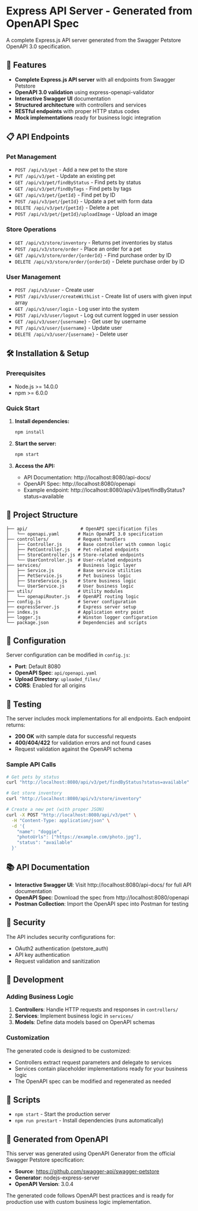 
# Express API Server - Generated from OpenAPI Spec

A complete Express.js API server generated from the Swagger Petstore OpenAPI 3.0 specification.

## 🚀 Features

- **Complete Express.js API server** with all endpoints from Swagger Petstore
- **OpenAPI 3.0 validation** using express-openapi-validator
- **Interactive Swagger UI** documentation
- **Structured architecture** with controllers and services
- **RESTful endpoints** with proper HTTP status codes
- **Mock implementations** ready for business logic integration

## 📋 API Endpoints

### Pet Management
- `POST /api/v3/pet` - Add a new pet to the store
- `PUT /api/v3/pet` - Update an existing pet
- `GET /api/v3/pet/findByStatus` - Find pets by status
- `GET /api/v3/pet/findByTags` - Find pets by tags
- `GET /api/v3/pet/{petId}` - Find pet by ID
- `POST /api/v3/pet/{petId}` - Update a pet with form data
- `DELETE /api/v3/pet/{petId}` - Delete a pet
- `POST /api/v3/pet/{petId}/uploadImage` - Upload an image

### Store Operations
- `GET /api/v3/store/inventory` - Returns pet inventories by status
- `POST /api/v3/store/order` - Place an order for a pet
- `GET /api/v3/store/order/{orderId}` - Find purchase order by ID
- `DELETE /api/v3/store/order/{orderId}` - Delete purchase order by ID

### User Management
- `POST /api/v3/user` - Create user
- `POST /api/v3/user/createWithList` - Create list of users with given input array
- `GET /api/v3/user/login` - Log user into the system
- `POST /api/v3/user/logout` - Log out current logged in user session
- `GET /api/v3/user/{username}` - Get user by username
- `PUT /api/v3/user/{username}` - Update user
- `DELETE /api/v3/user/{username}` - Delete user

## 🛠️ Installation & Setup

### Prerequisites
- Node.js >= 14.0.0
- npm >= 6.0.0

### Quick Start

1. **Install dependencies:**
   ```bash
   npm install
   ```

2. **Start the server:**
   ```bash
   npm start
   ```

3. **Access the API:**
   - API Documentation: http://localhost:8080/api-docs/
   - OpenAPI Spec: http://localhost:8080/openapi
   - Example endpoint: http://localhost:8080/api/v3/pet/findByStatus?status=available

## 📁 Project Structure

```
├── api/                    # OpenAPI specification files
│   └── openapi.yaml       # Main OpenAPI 3.0 specification
├── controllers/           # Request handlers
│   ├── Controller.js      # Base controller with common logic
│   ├── PetController.js   # Pet-related endpoints
│   ├── StoreController.js # Store-related endpoints
│   └── UserController.js  # User-related endpoints
├── services/              # Business logic layer
│   ├── Service.js         # Base service utilities
│   ├── PetService.js      # Pet business logic
│   ├── StoreService.js    # Store business logic
│   └── UserService.js     # User business logic
├── utils/                 # Utility modules
│   └── openapiRouter.js   # OpenAPI routing logic
├── config.js              # Server configuration
├── expressServer.js       # Express server setup
├── index.js               # Application entry point
├── logger.js              # Winston logger configuration
└── package.json           # Dependencies and scripts
```

## 🔧 Configuration

Server configuration can be modified in `config.js`:

- **Port**: Default 8080
- **OpenAPI Spec**: `api/openapi.yaml`
- **Upload Directory**: `uploaded_files/`
- **CORS**: Enabled for all origins

## 🧪 Testing

The server includes mock implementations for all endpoints. Each endpoint returns:
- **200 OK** with sample data for successful requests
- **400/404/422** for validation errors and not found cases
- Request validation against the OpenAPI schema

### Sample API Calls

```bash
# Get pets by status
curl "http://localhost:8080/api/v3/pet/findByStatus?status=available"

# Get store inventory
curl "http://localhost:8080/api/v3/store/inventory"

# Create a new pet (with proper JSON)
curl -X POST "http://localhost:8080/api/v3/pet" \
  -H "Content-Type: application/json" \
  -d '{
    "name": "doggie",
    "photoUrls": ["https://example.com/photo.jpg"],
    "status": "available"
  }'
```

## 📚 API Documentation

- **Interactive Swagger UI**: Visit http://localhost:8080/api-docs/ for full API documentation
- **OpenAPI Spec**: Download the spec from http://localhost:8080/openapi
- **Postman Collection**: Import the OpenAPI spec into Postman for testing

## 🔐 Security

The API includes security configurations for:
- OAuth2 authentication (petstore_auth)
- API key authentication
- Request validation and sanitization

## 🚦 Development

### Adding Business Logic

1. **Controllers**: Handle HTTP requests and responses in `controllers/`
2. **Services**: Implement business logic in `services/`
3. **Models**: Define data models based on OpenAPI schemas

### Customization

The generated code is designed to be customized:
- Controllers extract request parameters and delegate to services
- Services contain placeholder implementations ready for your business logic
- The OpenAPI spec can be modified and regenerated as needed

## 📝 Scripts

- `npm start` - Start the production server
- `npm run prestart` - Install dependencies (runs automatically)

## 🤝 Generated from OpenAPI

This server was generated using OpenAPI Generator from the official Swagger Petstore specification:
- **Source**: https://github.com/swagger-api/swagger-petstore
- **Generator**: nodejs-express-server
- **OpenAPI Version**: 3.0.4

The generated code follows OpenAPI best practices and is ready for production use with custom business logic implementation.
